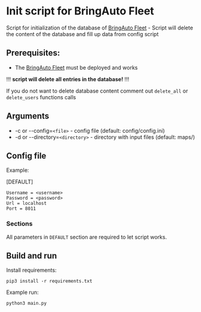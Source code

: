 # Init script for BringAuto Fleet

Script for initialization of the database of [BringAuto Fleet]
    - Script will delete the content of the database and fill up data from config script

## Prerequisites:

- The [BringAuto Fleet] must be deployed and works

!!! **script will delete all entries in the database!** !!!

If you do not want to delete database content comment out `delete_all` or `delete_users` functions calls

## Arguments
* -c or --config=```<file>``` - config file (default: config/config.ini)
* -d or --directory=```<directory>``` - directory with input files (default: maps/)

## Config file
Example:

[DEFAULT]
```
Username = <username>
Password = <password>
Url = localhost
Port = 8011
```

### Sections
All parameters in ```DEFAULT``` section are required to let script works.

## Build and run
Install requirements:
```
pip3 install -r requirements.txt
```

Example run:
```
python3 main.py
```

[BringAuto Fleet]: https://github.com/bringauto/fleet
